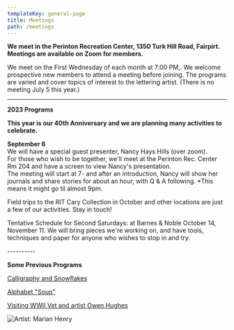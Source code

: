 ```yaml
---
templateKey: general-page
title: Meetings
path: /meetings
---
```

**We meet in the Perinton Recreation Center, 1350 Turk Hill Road, Fairpirt. Meetings are available on Zoom for members.**

We meet on the First Wednesday of each month at 7:00 PM,. We welcome prospective new members to attend a meeting before joining. The programs are varied and cover topics of interest to the lettering artist. (There is no meeting July 5 this year.)

- - -

**2023 Programs**

**This year is our 40th Anniversary and we are planning many activities to celebrate.**

**September 6**\
We will have a special guest presenter, Nancy Hays Hills (over zoom).\
For those who wish to be together, we'll meet at the Perinton Rec. Center Rm 204 and have a screen to view Nancy's presentation. \
The meeting will start at 7- and after an introduction, Nancy will show her journals and share stories for about an hour, with Q & A following. *This means it might go til almost 9pm. 

Field trips to the RIT Cary Collection in October and other locations are just a few of our activities. Stay in touch!

Tentative Schedule for Second Saturdays: at Barnes & Noble October 14, November 11. We will bring pieces we're working on, and have tools, techniques and paper for anyone who wishes to stop in and try.

\----------

**Some Previous Programs**

[Calligraphy and Snowflakes](../february-meeting) 

[Alphabet "Soup"](../march-meeting)

[Visiting WWII Vet and artist Owen Hughes](../april-meeting)  

![Artist: Marian Henry](/img/marianh_resistentialism.jpg)
